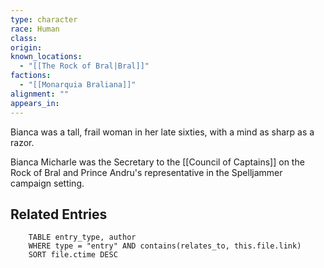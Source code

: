 ```yaml
---
type: character
race: Human
class: 
origin: 
known_locations:
  - "[[The Rock of Bral|Bral]]"
factions:
  - "[[Monarquia Braliana]]"
alignment: ""
appears_in:
---
```

Bianca was a tall, frail woman in her late sixties, with a mind as sharp as a razor.

Bianca Micharle was the Secretary to the [[Council of Captains]] on the Rock of Bral and Prince Andru's representative in the Spelljammer campaign setting.

<!-- DYNAMIC:related-entries -->

## Related Entries

```dataview
    TABLE entry_type, author
    WHERE type = "entry" AND contains(relates_to, this.file.link)
    SORT file.ctime DESC
```

<!-- /DYNAMIC -->